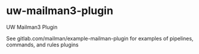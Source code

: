 # uw-mailman3-plugin
UW Mailman3 Plugin

See gitlab.com/mailman/example-mailman-plugin for examples of pipelines, commands, and rules plugins


